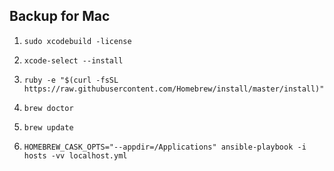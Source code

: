 ## Backup for Mac
1. `sudo xcodebuild -license`  

2. `xcode-select --install`  
3. `ruby -e "$(curl -fsSL https://raw.githubusercontent.com/Homebrew/install/master/install)"`  

4. `brew doctor`  
5. `brew update`  

6. `HOMEBREW_CASK_OPTS="--appdir=/Applications" ansible-playbook -i hosts -vv localhost.yml`
